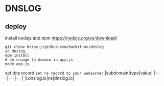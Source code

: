 # DNSLOG

## deploy

install nodejs and npm
https://nodejs.org/en/download/

```
git clone https://github.com/hackit-me/dnslog
cd dnslog
npm install
# do change to domain in app.js
node app.js
```

set dns record
`set ns record to your webserver`
|subdomain|type|value|
|---|---|---|
|l.dnslog.io|ns|dnslog.io|